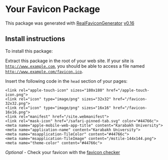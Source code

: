 # Your Favicon Package

This package was generated with [RealFaviconGenerator](https://realfavicongenerator.net/) [v0.16](https://realfavicongenerator.net/change_log#v0.16)

## Install instructions

To install this package:

Extract this package in the root of your web site. If your site is <code>http://www.example.com</code>, you should be able to access a file named <code>http://www.example.com/favicon.ico</code>.

Insert the following code in the `head` section of your pages:

    <link rel="apple-touch-icon" sizes="180x180" href="/apple-touch-icon.png">
    <link rel="icon" type="image/png" sizes="32x32" href="/favicon-32x32.png">
    <link rel="icon" type="image/png" sizes="16x16" href="/favicon-16x16.png">
    <link rel="manifest" href="/site.webmanifest">
    <link rel="mask-icon" href="/safari-pinned-tab.svg" color="#44766c">
    <meta name="apple-mobile-web-app-title" content="Karabakh University">
    <meta name="application-name" content="Karabakh University">
    <meta name="msapplication-TileColor" content="#44766c">
    <meta name="msapplication-TileImage" content="/mstile-144x144.png">
    <meta name="theme-color" content="#44766c">

*Optional* - Check your favicon with the [favicon checker](https://realfavicongenerator.net/favicon_checker)